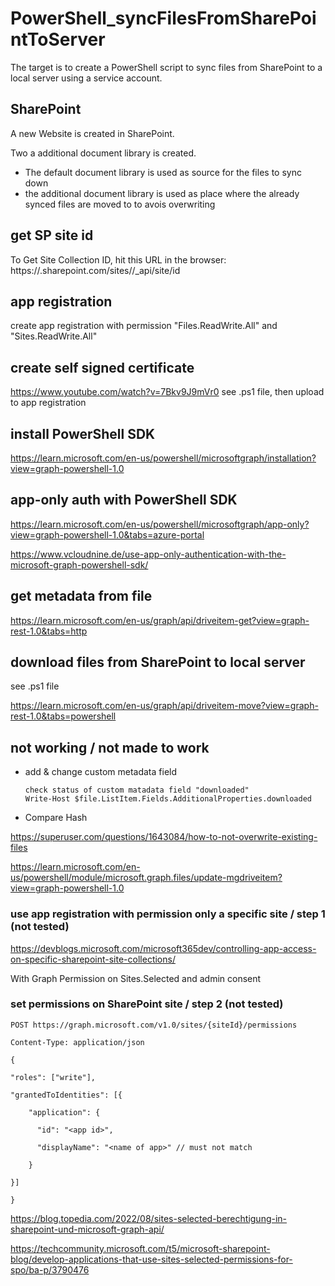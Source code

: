 # PowerShell_syncFilesFromSharePointToServer

The target is to create a PowerShell script to sync files from SharePoint to a local server using a service account.

## SharePoint

A new Website is created in SharePoint.

Two a additional document library is created.

- The default document library is used as source for the files to sync down
- the additional document library is used as place where the already synced files are moved to to avois overwriting

## get SP site id

To Get Site Collection ID, hit this URL in the browser: https://<tenant>.sharepoint.com/sites/<site-url>/\_api/site/id

## app registration

create app registration with permission "Files.ReadWrite.All" and "Sites.ReadWrite.All"

## create self signed certificate

https://www.youtube.com/watch?v=7Bkv9J9mVr0
see .ps1 file, then upload to app registration

## install PowerShell SDK

https://learn.microsoft.com/en-us/powershell/microsoftgraph/installation?view=graph-powershell-1.0

## app-only auth with PowerShell SDK

https://learn.microsoft.com/en-us/powershell/microsoftgraph/app-only?view=graph-powershell-1.0&tabs=azure-portal

https://www.vcloudnine.de/use-app-only-authentication-with-the-microsoft-graph-powershell-sdk/

## get metadata from file

https://learn.microsoft.com/en-us/graph/api/driveitem-get?view=graph-rest-1.0&tabs=http

## download files from SharePoint to local server

see .ps1 file

https://learn.microsoft.com/en-us/graph/api/driveitem-move?view=graph-rest-1.0&tabs=powershell

## not working / not made to work

- add & change custom metadata field

  ```
  check status of custom matadata field "downloaded"
  Write-Host $file.ListItem.Fields.AdditionalProperties.downloaded
  ```

- Compare Hash

https://superuser.com/questions/1643084/how-to-not-overwrite-existing-files

https://learn.microsoft.com/en-us/powershell/module/microsoft.graph.files/update-mgdriveitem?view=graph-powershell-1.0

### use app registration with permission only a specific site / step 1 (not tested)

https://devblogs.microsoft.com/microsoft365dev/controlling-app-access-on-specific-sharepoint-site-collections/

With Graph Permission on Sites.Selected
and admin consent

### set permissions on SharePoint site / step 2 (not tested)

```
POST https://graph.microsoft.com/v1.0/sites/{siteId}/permissions

Content-Type: application/json

{

"roles": ["write"],

"grantedToIdentities": [{

    "application": {

      "id": "<app id>",

      "displayName": "<name of app>" // must not match

    }

}]

}
```

https://blog.topedia.com/2022/08/sites-selected-berechtigung-in-sharepoint-und-microsoft-graph-api/

https://techcommunity.microsoft.com/t5/microsoft-sharepoint-blog/develop-applications-that-use-sites-selected-permissions-for-spo/ba-p/3790476
